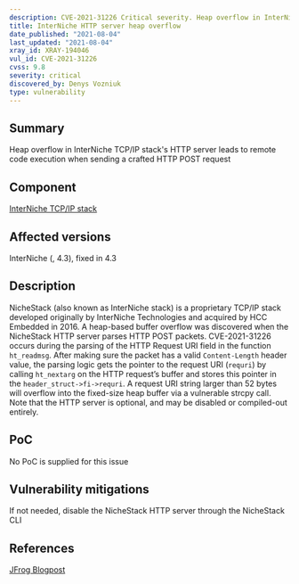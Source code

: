 ```yaml
---
description: CVE-2021-31226 Critical severity. Heap overflow in InterNiche TCP/IP stack's HTTP server leads to remote code execution when sending a crafted HTTP POST request
title: InterNiche HTTP server heap overflow
date_published: "2021-08-04"
last_updated: "2021-08-04"
xray_id: XRAY-194046
vul_id: CVE-2021-31226
cvss: 9.8
severity: critical
discovered_by: Denys Vozniuk
type: vulnerability
---
```

## Summary
Heap overflow in InterNiche TCP/IP stack's HTTP server leads to remote code execution when sending a crafted HTTP POST request

## Component

[InterNiche TCP/IP stack](https://www.hcc-embedded.com/products/networking/tcpip-applications)

## Affected versions

InterNiche (, 4.3), fixed in 4.3

## Description

NicheStack (also known as InterNiche stack) is a proprietary TCP/IP stack developed originally by InterNiche Technologies and acquired by HCC Embedded in 2016. A heap-based buffer overflow was discovered when the NicheStack HTTP server parses HTTP POST packets. CVE-2021-31226 occurs during the parsing of the HTTP Request URI field in the function `ht_readmsg`. After making sure the packet has a valid `Content-Length` header value, the parsing logic gets the pointer to the request URI (`requri`) by calling `ht_nextarg` on the HTTP request’s buffer and stores this pointer in the `header_struct->fi->requri`. A request URI string larger than 52 bytes will overflow into the fixed-size heap buffer via a vulnerable strcpy call. Note that the HTTP server is optional, and may be disabled or compiled-out entirely.

## PoC

No PoC is supplied for this issue

## Vulnerability mitigations

If not needed, disable the NicheStack HTTP server through the NicheStack CLI

## References

[JFrog Blogpost](https://jfrog.com/blog/infrahalt-14-new-security-vulnerabilities-found-in-nichestack/)
